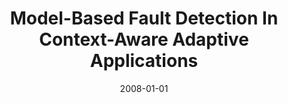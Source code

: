 ---
title: "Model-Based Fault Detection In Context-Aware Adaptive Applications"
date: 2008-01-01
venue: "Proceedings of the 16th ACM SIGSOFT International Symposium on Foundations of Software Engineering, 2008, Atlanta, Georgia, USA, November 9-14, 2008"
paperurl: https://doi.org/10.1145/1453101.1453136
authors: "Michele Sama, David S Rosenblum, Zhimin Wang and Sebastian G Elbaum"
awards: ""
---